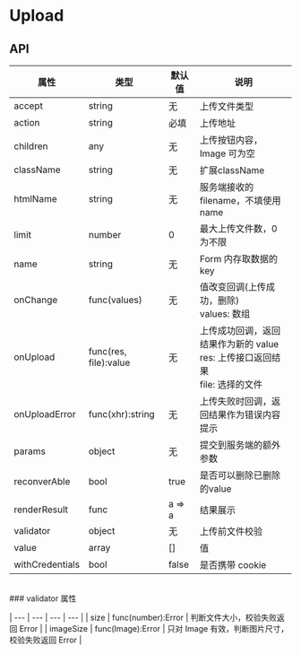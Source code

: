 # Upload

<example />

## API

| 属性 | 类型 | 默认值 | 说明 |
| --- | --- | --- | --- |
| accept | string | 无 | 上传文件类型 |
| action | string | 必填 | 上传地址 |
| children | any | 无 | 上传按钮内容，Image 可为空 |
| className | string | 无 | 扩展className |
| htmlName | string | 无 | 服务端接收的 filename，不填使用 name |
| limit | number | 0 | 最大上传文件数，0 为不限 |
| name | string | 无 | Form 内存取数据的 key |
| onChange | func(values) | 无 | 值改变回调(上传成功，删除)<br />values: 数组 |
| onUpload | func(res, file):value | 无 | 上传成功回调，返回结果作为新的 value<br />res: 上传接口返回结果<br />file: 选择的文件 |
| onUploadError | func(xhr):string | 无 | 上传失败时回调，返回结果作为错误内容提示 |
| params | object | 无 | 提交到服务端的额外参数 |
| reconverAble | bool | true | 是否可以删除已删除的value |
| renderResult | func | a => a | 结果展示 |
| validator | object | 无 | 上传前文件校验 |
| value | array | \[] | 值 |
| withCredentials | bool | false | 是否携带 cookie |

<br />
### validator 属性

| --- | --- | --- | --- |
| size | func(number):Error | 判断文件大小，校验失败返回 Error |
| imageSize | func(Image):Error | 只对 Image 有效，判断图片尺寸，校验失败返回 Error |